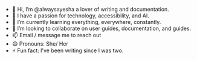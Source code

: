 - 👋 Hi, I’m @alwaysayesha a lover of writing and documentation.
- 👀 I have a passion for technology, accessibility, and AI.
- 🌱 I’m currently learning everything, everywhere, constantly.
- 💞️ I’m looking to collaborate on user guides, documentation, and guides.
- 📫 Email / message me to reach out 
- 😄 Pronouns: She/ Her
- ⚡ Fun fact: I've been writing since I was two.

<!---
alwaysayesha/alwaysayesha is a ✨ special ✨ repository because its `README.md` (this file) appears on your GitHub profile.
You can click the Preview link to take a look at your changes.
--->
